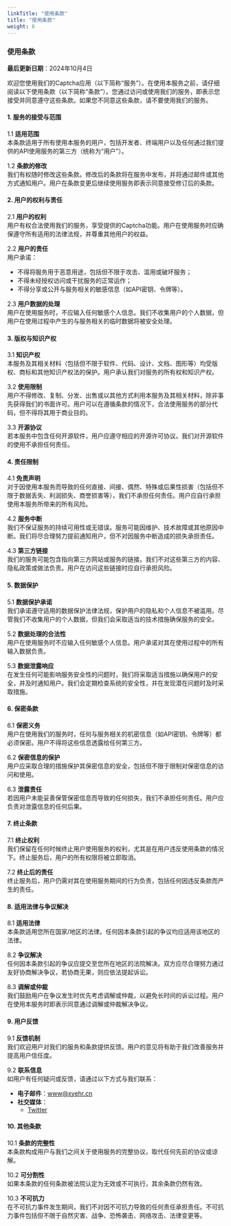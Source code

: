 ```yaml
---
linkTitle: "使用条款"
title: "使用条款"
weight: 6
---
```


### 使用条款

**最后更新日期**：2024年10月4日

欢迎您使用我们的Captcha应用（以下简称“服务”）。在使用本服务之前，请仔细阅读以下使用条款（以下简称“条款”）。您通过访问或使用我们的服务，即表示您接受并同意遵守这些条款。如果您不同意这些条款，请不要使用我们的服务。

#### 1. 服务的接受与范围

1.1 **适用范围**  
本条款适用于所有使用本服务的用户，包括开发者、终端用户以及任何通过我们提供的API使用服务的第三方（统称为“用户”）。

1.2 **条款的修改**  
我们有权随时修改这些条款。修改后的条款将在服务中发布，并将通过邮件或其他方式通知用户。用户在条款变更后继续使用服务即表示同意接受修订后的条款。

#### 2. 用户的权利与责任

2.1 **用户的权利**  
用户有权合法使用我们的服务，享受提供的Captcha功能。用户在使用服务时应确保遵守所有适用的法律法规，并尊重其他用户的权益。

2.2 **用户的责任**  
用户承诺：
- 不得将服务用于恶意用途，包括但不限于攻击、滥用或破坏服务；
- 不得未经授权访问或干扰服务的正常运作；
- 不得分享或公开与服务相关的敏感信息（如API密钥、令牌等）。

2.3 **用户数据的处理**  
用户在使用服务时，不应输入任何敏感个人信息。我们不收集用户的个人数据，但用户在使用过程中产生的与服务相关的临时数据将被安全处理。

#### 3. 版权与知识产权

3.1 **知识产权**  
本服务及其相关材料（包括但不限于软件、代码、设计、文档、图形等）均受版权、商标和其他知识产权法的保护。用户承认我们对服务的所有权和知识产权。

3.2 **使用限制**  
用户不得修改、复制、分发、出售或以其他方式利用本服务及其相关材料，除非事先获得我们的书面许可。用户可以在遵循条款的情况下，合法使用服务的部分代码，但不得将其用于商业目的。

3.3 **开源协议**  
若本服务中包含任何开源软件，用户应遵守相应的开源许可协议。我们对开源软件的使用不承担任何责任。

#### 4. 责任限制

4.1 **免责声明**  
对于因使用本服务而导致的任何直接、间接、偶然、特殊或后果性损害（包括但不限于数据丢失、利润损失、商誉损害等），我们不承担任何责任。用户应自行承担使用本服务所带来的所有风险。

4.2 **服务中断**  
我们不保证服务的持续可用性或无错误。服务可能因维护、技术故障或其他原因中断。我们将尽合理努力提前通知用户，但不对因服务中断造成的损失承担责任。

4.3 **第三方链接**  
我们的服务可能包含指向第三方网站或服务的链接。我们不对这些第三方的内容、隐私政策或做法负责。用户在访问这些链接时应自行承担风险。

#### 5. 数据保护

5.1 **数据保护承诺**  
我们承诺遵守适用的数据保护法律法规，保护用户的隐私和个人信息不被滥用。尽管我们不收集用户的个人数据，但我们会采取适当的技术措施确保服务的安全。

5.2 **数据处理的合法性**  
用户在使用服务时不应输入任何敏感个人信息。用户承诺对其在使用过程中的所有输入数据负责。

5.3 **数据泄露响应**  
在发生任何可能影响服务安全性的问题时，我们将采取适当措施以确保用户的安全，并及时通知用户。我们会定期检查系统的安全性，并在发现潜在问题时及时采取措施。

#### 6. 保密条款

6.1 **保密义务**  
用户在使用我们的服务时，任何与服务相关的机密信息（如API密钥、令牌等）都必须保密。用户不得将这些信息透露给任何第三方。

6.2 **保密信息的保护**  
用户应采取合理的措施保护其保密信息的安全，包括但不限于限制对保密信息的访问和使用。

6.3 **泄露责任**  
若因用户未能妥善保管保密信息而导致的任何损失，我们不承担任何责任。用户应负责对泄露信息的任何后果。

#### 7. 终止条款

7.1 **终止权利**  
我们保留在任何时候终止用户使用服务的权利，尤其是在用户违反使用条款的情况下。终止服务后，用户的所有权限将被立即取消。

7.2 **终止后的责任**  
终止服务后，用户仍需对其在使用服务期间的行为负责，包括任何因违反条款而产生的责任。

#### 8. 适用法律与争议解决

8.1 **适用法律**  
本条款适用您所在国家/地区的法律。任何因本条款引起的争议均应适用该地区的法律。

8.2 **争议解决**  
任何因本条款引起的争议应提交至您所在地区的法院解决。双方应尽合理努力通过友好协商解决争议，若协商无果，则应依法提起诉讼。

8.3 **调解或仲裁**  
我们鼓励用户在争议发生时优先考虑调解或仲裁，以避免长时间的诉讼过程。用户在使用本服务时即表示同意通过调解或仲裁解决争议。

#### 9. 用户反馈

9.1 **反馈机制**  
我们欢迎用户对我们的服务和条款提供反馈。用户的意见将有助于我们改善服务并提高用户信任度。

9.2 **联系信息**  
如用户有任何疑问或反馈，请通过以下方式与我们联系：
- **电子邮件**：www@xyehr.cn
- **社交媒体**：
  - [Twitter](https://x.com/Tech__Art)

#### 10. 其他条款

10.1 **条款的完整性**  
本条款构成用户与我们之间关于使用服务的完整协议，取代任何先前的协议或谅解。

10.2 **可分割性**  
如果本条款的任何条款被法院认定为无效或不可执行，其余条款仍然有效。

10.3 **不可抗力**  
在不可抗力事件发生期间，我们不对因不可抗力导致的任何责任承担责任。不可抗力事件包括但不限于自然灾害、战争、恐怖袭击、网络攻击、法律变更等。
